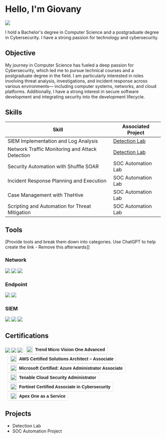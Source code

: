 # Hello, I'm Giovany
<a href="https://www.linkedin.com/in/giovany-silva/"><img src="https://img.shields.io/badge/-LinkedIn-0072b1?&style=for-the-badge&logo=linkedin&logoColor=white" /></a>



I hold a Bachelor's degree in Computer Science and a postgraduate degree in Cybersecurity. I have a strong passion for technology and cybersecurity.

## Objective

My journey in Computer Science has fueled a deep passion for Cybersecurity, which led me to pursue technical courses and a postgraduate degree in the field. I am particularly interested in roles involving threat analysis, investigations, and incident response across various environments— including computer systems, networks, and cloud platforms. Additionally, I have a strong interest in secure software development and integrating security into the development lifecycle.

## Skills

| Skill                                         | Associated Project         |
|-----------------------------------------------|----------------------------|
| SIEM Implementation and Log Analysis          | <a href="https://google.com">Detection Lab</a>|
| Network Traffic Monitoring and Attack Detection | <a href="https://google.com">Detection Lab</a>|
| Security Automation with Shuffle SOAR         | SOC Automation Lab|
| Incident Response Planning and Execution      | SOC Automation Lab|
| Case Management with TheHive                  | SOC Automation Lab|
| Scripting and Automation for Threat Mitigation | SOC Automation Lab|

## Tools
[Provide tools and break them down into categories. Use ChatGPT to help create the link - Remove this afterwards]]

### Network
<div>
    <img src="https://img.shields.io/badge/-Wireshark-1679A7?&style=for-the-badge&logo=Wireshark&logoColor=white" />
    <img src="https://img.shields.io/badge/-Suricata-EF3B2D?&style=for-the-badge&logo=Suricata&logoColor=white" />
    <img src="https://img.shields.io/badge/-Zeek-777BB4?&style=for-the-badge&logo=Zeek&logoColor=white" />
</div>

### Endpoint
<div>
    <img src="https://img.shields.io/badge/-Microsoft_Defender_for_Endpoint-00A4EF?&style=for-the-badge&logo=Microsoft&logoColor=white" />
    <img src="https://img.shields.io/badge/-Velociraptor-4B275F?&style=for-the-badge&logo=Velociraptor&logoColor=white" />
</div>

### SIEM
<div>
    <img src="https://img.shields.io/badge/-Microsoft_Sentinel-0078D4?&style=for-the-badge&logo=Microsoft&logoColor=white" />
    <img src="https://img.shields.io/badge/-Splunk-000000?&style=for-the-badge&logo=Splunk&logoColor=white" />
    <img src="https://img.shields.io/badge/-Elastic-005571?&style=for-the-badge&logo=Elastic&logoColor=white" />
</div>

## Certifications
<div>
    <img src="https://img.shields.io/badge/-Wireshark-1679A7?&style=for-the-badge&logo=Wireshark&logoColor=white" />
    <img src="https://img.shields.io/badge/-Suricata-EF3B2D?&style=for-the-badge&logo=Suricata&logoColor=white" />
    <img src="https://img.shields.io/badge/-Zeek-777BB4?&style=for-the-badge&logo=Zeek&logoColor=white" />
    <span style="display: inline-flex; align-items: center; background: #FFFFFF; border-radius: 4px; padding: 4px 8px; font-family: sans-serif; font-size: 14px; font-weight: bold; border: 1px solid #ddd;">
        <img src="https://companieslogo.com/img/orig/4704.T-f095ba2a.png?t=1730443068" alt="Trend Micro Logo" style="height: 20px; margin-right: 8px;">
        Trend Micro Vision One Advanced
    </span>
    <span style="display: inline-flex; align-items: center; background: #FFFFFF; border-radius: 4px; padding: 4px 8px; font-family: sans-serif; font-size: 14px; font-weight: bold; border: 1px solid #ddd; margin-left: 8px;">
        <img src="https://www.logo.wine/a/logo/Amazon_Web_Services/Amazon_Web_Services-Logo.wine.svg" alt="AWS Logo" style="height: 20px; margin-right: 8px;">
        AWS Certified Solutions Architect – Associate
    </span>
<span style="display: inline-flex; align-items: center; background: #FFFFFF; border-radius: 4px; padding: 4px 8px; font-family: sans-serif; font-size: 14px; font-weight: bold; border: 1px solid #ddd; margin-left: 8px;">
    <img src="https://upload.wikimedia.org/wikipedia/commons/f/fa/Microsoft_Azure.svg" alt="Azure Logo" style="height: 20px; margin-right: 8px;">
    Microsoft Certified: Azure Administrator Associate
</span>
<span style="display: inline-flex; align-items: center; background: #FFFFFF; border-radius: 4px; padding: 4px 8px; font-family: sans-serif; font-size: 14px; font-weight: bold; border: 1px solid #ddd; margin-left: 8px;">
    <img src="https://getlogovector.com/wp-content/uploads/2020/10/tenable-inc-logo-vector.png" alt="Tenable Logo" style="height: 20px; margin-right: 8px;">
    Tenable Cloud Security Administrator
</span>
<span style="display: inline-flex; align-items: center; background: #FFFFFF; border-radius: 4px; padding: 4px 8px; font-family: sans-serif; font-size: 14px; font-weight: bold; border: 1px solid #ddd; margin-left: 8px;">
    <img src="https://dev.socialidnow.com/images/9/9a/Fortinet-Logo.png" alt="Fortinet Logo" style="height: 20px; margin-right: 8px;">
    Fortinet Certified Associate in Cybersecurity
</span>
<span style="display: inline-flex; align-items: center; background: #FFFFFF; border-radius: 4px; padding: 4px 8px; font-family: sans-serif; font-size: 14px; font-weight: bold; border: 1px solid #ddd; margin-left: 8px;">
    <img src="https://companieslogo.com/img/orig/4704.T-f095ba2a.png?t=1730443068" alt="Trend Micro Logo" style="height: 20px; margin-right: 8px;">
    Apex One as a Service
</span>

    
</div>




## Projects
- Detection Lab
- SOC Automation Project
